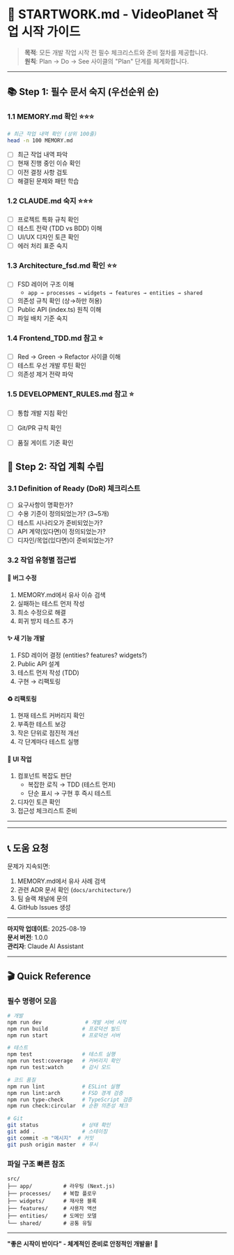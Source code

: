 # 🚀 STARTWORK.md - VideoPlanet 작업 시작 가이드

> **목적**: 모든 개발 작업 시작 전 필수 체크리스트와 준비 절차를 제공합니다.  
> **원칙**: Plan → Do → See 사이클의 "Plan" 단계를 체계화합니다.

---

## 📚 Step 1: 필수 문서 숙지 (우선순위 순)

### 1.1 MEMORY.md 확인 ⭐⭐⭐
```bash
# 최근 작업 내역 확인 (상위 100줄)
head -n 100 MEMORY.md
```
- [ ] 최근 작업 내역 파악
- [ ] 현재 진행 중인 이슈 확인  
- [ ] 이전 결정 사항 검토
- [ ] 해결된 문제와 패턴 학습

### 1.2 CLAUDE.md 숙지 ⭐⭐⭐
- [ ] 프로젝트 특화 규칙 확인
- [ ] 테스트 전략 (TDD vs BDD) 이해
- [ ] UI/UX 디자인 토큰 확인
- [ ] 에러 처리 표준 숙지

### 1.3 Architecture_fsd.md 확인 ⭐⭐
- [ ] FSD 레이어 구조 이해
  - `app → processes → widgets → features → entities → shared`
- [ ] 의존성 규칙 확인 (상→하만 허용)
- [ ] Public API (index.ts) 원칙 이해
- [ ] 파일 배치 기준 숙지

### 1.4 Frontend_TDD.md 참고 ⭐
- [ ] Red → Green → Refactor 사이클 이해
- [ ] 테스트 우선 개발 루틴 확인
- [ ] 의존성 제거 전략 파악

### 1.5 DEVELOPMENT_RULES.md 참고 ⭐
- [ ] 통합 개발 지침 확인
- [ ] Git/PR 규칙 확인
- [ ] 품질 게이트 기준 확인


## 📝 Step 2: 작업 계획 수립

### 3.1 Definition of Ready (DoR) 체크리스트
- [ ] 요구사항이 명확한가?
- [ ] 수용 기준이 정의되었는가? (3~5개)
- [ ] 테스트 시나리오가 준비되었는가?
- [ ] API 계약(있다면)이 정의되었는가?
- [ ] 디자인/목업(있다면)이 준비되었는가?

### 3.2 작업 유형별 접근법

#### 🐛 버그 수정
1. MEMORY.md에서 유사 이슈 검색
2. 실패하는 테스트 먼저 작성
3. 최소 수정으로 해결
4. 회귀 방지 테스트 추가

#### ✨ 새 기능 개발
1. FSD 레이어 결정 (entities? features? widgets?)
2. Public API 설계
3. 테스트 먼저 작성 (TDD)
4. 구현 → 리팩토링

#### ♻️ 리팩토링
1. 현재 테스트 커버리지 확인
2. 부족한 테스트 보강
3. 작은 단위로 점진적 개선
4. 각 단계마다 테스트 실행

#### 🎨 UI 작업
1. 컴포넌트 복잡도 판단
   - 복잡한 로직 → TDD (테스트 먼저)
   - 단순 표시 → 구현 후 즉시 테스트
2. 디자인 토큰 확인
3. 접근성 체크리스트 준비

---
---

## 📞 도움 요청

문제가 지속되면:
1. MEMORY.md에서 유사 사례 검색
2. 관련 ADR 문서 확인 (`docs/architecture/`)
3. 팀 슬랙 채널에 문의
4. GitHub Issues 생성

---

**마지막 업데이트**: 2025-08-19  
**문서 버전**: 1.0.0  
**관리자**: Claude AI Assistant

---

## 🎬 Quick Reference

### 필수 명령어 모음
```bash
# 개발
npm run dev              # 개발 서버 시작
npm run build           # 프로덕션 빌드
npm run start           # 프로덕션 서버

# 테스트
npm test                # 테스트 실행
npm run test:coverage   # 커버리지 확인
npm run test:watch      # 감시 모드

# 코드 품질
npm run lint            # ESLint 실행
npm run lint:arch       # FSD 경계 검증
npm run type-check      # TypeScript 검증
npm run check:circular  # 순환 의존성 체크

# Git
git status              # 상태 확인
git add .               # 스테이징
git commit -m "메시지"  # 커밋
git push origin master  # 푸시
```

### 파일 구조 빠른 참조
```
src/
├── app/          # 라우팅 (Next.js)
├── processes/    # 복합 플로우
├── widgets/      # 재사용 블록
├── features/     # 사용자 액션
├── entities/     # 도메인 모델
└── shared/       # 공통 유틸
```

---

**"좋은 시작이 반이다" - 체계적인 준비로 안정적인 개발을!** 🚀